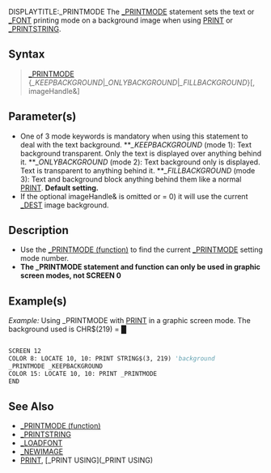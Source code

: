 DISPLAYTITLE:_PRINTMODE
The [_PRINTMODE](_PRINTMODE) statement sets the text or [_FONT](_FONT) printing mode on a background image when using [PRINT](PRINT) or [_PRINTSTRING](_PRINTSTRING).


## Syntax

>  [_PRINTMODE](_PRINTMODE) {*_KEEPBACKGROUND*|*_ONLYBACKGROUND*|*_FILLBACKGROUND*}[, imageHandle&]


## Parameter(s)

* One of 3 mode keywords is mandatory when using this statement to deal with the text background.
***_KEEPBACKGROUND* (mode 1): Text background transparent. Only the text is displayed over anything behind it.
***_ONLYBACKGROUND* (mode 2): Text background only is displayed. Text is transparent to anything behind it.
***_FILLBACKGROUND* (mode 3): Text and background block anything behind them like a normal [PRINT](PRINT). **Default setting.**
* If the optional imageHandle& is omitted or = 0) it will use the current [_DEST](_DEST) image background.


## Description

* Use the [_PRINTMODE (function)](_PRINTMODE (function)) to find the current [_PRINTMODE](_PRINTMODE) setting mode number.
* **The _PRINTMODE statement and function can only be used in graphic screen modes, not SCREEN 0**


## Example(s)

*Example:* Using _PRINTMODE with [PRINT](PRINT) in a graphic screen mode. The background used is CHR$(219) = █

```vb

SCREEN 12
COLOR 8: LOCATE 10, 10: PRINT STRING$(3, 219) 'background 
_PRINTMODE _KEEPBACKGROUND
COLOR 15: LOCATE 10, 10: PRINT _PRINTMODE 
END 

```


## See Also

* [_PRINTMODE (function)](_PRINTMODE (function))
* [_PRINTSTRING](_PRINTSTRING)
* [_LOADFONT](_LOADFONT)
* [_NEWIMAGE](_NEWIMAGE)
* [PRINT](PRINT), [_PRINT USING](_PRINT USING)




